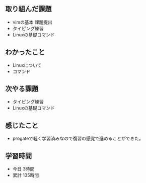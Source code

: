 ## 取り組んだ課題
- vimの基本 課題提出
- タイピング練習
- Linuxの基礎コマンド
## わかったこと
- Linuxについて
- コマンド
## 次やる課題
- タイピング練習
- Linuxの基礎コマンド
## 感じたこと
- progateで軽く学習済みなので復習の感覚で進めることができた。
## 学習時間
- 今日 3時間
- 累計 135時間
